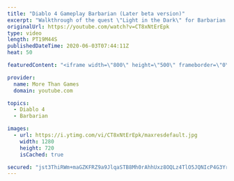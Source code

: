 ```yaml
---
title: "Diablo 4 Gameplay Barbarian (Later beta version)"
excerpt: "Walkthrough of the quest \"Light in the Dark\" for Barbarian. Later beta version of Diablo 4 (Blizzcon 2019) http://www.diablo.com."
originalUrl: https://youtube.com/watch?v=CT8xNtErEpk
type: video
length: PT19M44S
publishedDateTime: 2020-06-03T07:44:11Z
heat: 50

featuredContent: "<iframe width=\"800\" height=\"500\" frameborder=\"0\" src=\"https://www.youtube.com/embed/CT8xNtErEpk\" allow=\"accelerometer; autoplay; encrypted-media; gyroscope; picture-in-picture\" allowfullscreen></iframe>"

provider:
  name: More Than Games
  domain: youtube.com

topics:
  - Diablo 4
  - Barbarian

images:
  - url: https://i.ytimg.com/vi/CT8xNtErEpk/maxresdefault.jpg
    width: 1280
    height: 720
    isCached: true

secured: "jst3ThiRWm+maGZKFRZ9a9JlqaSTB8Mh0rAhhUxz8OQLz4TlO5JQNIcP4G3YrEtB9ML14Z38WimRyBTwLfBNFoPLQDd68viGuO6VIyLySMlBNw3sdFeNk89NFEZK4N8ReauXZiWbtk+VNk1B01PMRG70e/73v6L6G5ZRhVBqxT8Ub0LTYehTvpAhwCBSLrCxX4SpWq5VtHwa2xVe405F4+5qljzAtAwDsggA07Ak6rQDtcsOtQUa5y+oB0UwsgFXRQVLxsX3XJvFPzsDcGTHC6iBAO6H4RThIKcALitbjvi9eKYErllmp7kV62PetqZv4n59SieFN0YA6lx741zRai/zFSBTmsa3S3N2ZuwdALHNsJUc0jlp9jwcB8vVavv8+2xBMdL1AGD0VGQ9BASF67JTdOZ+jfzniWXYRYsl3gg=;dL2QffQoOnc1LpQlwuNgVw=="
---
```


